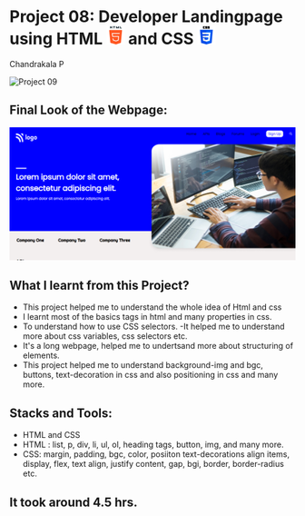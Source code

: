 # Project 08: Developer Landingpage using HTML ![](./final-look/html-5.png) and CSS ![](./final-look/css-3.png)

Chandrakala P

![Project 09](https://img.shields.io/badge/Project%20-09-green)

## Final Look of the Webpage:

![Final Look of the Website](./final-look/final.PNG)

## What I learnt from this Project?

- This project helped me to understand the whole idea of Html and css
- I learnt most of the basics tags in html and many properties in css.
- To understand how to use CSS selectors.
  -It helped me to understand more about css variables, css selectors etc.
- It's a long webpage, helped me to undertsand more about structuring of elements.
- This project helped me to understand background-img and bgc, buttons, text-decoration in css and also positioning in css and many more.

## Stacks and Tools:

- HTML and CSS
- HTML : list, p, div, li, ul, ol, heading tags, button, img, and many more.
- CSS: margin, padding, bgc, color, posiiton text-decorations align items, display, flex, text align, justify content, gap, bgi, border, border-radius etc.

## It took around 4.5 hrs.
